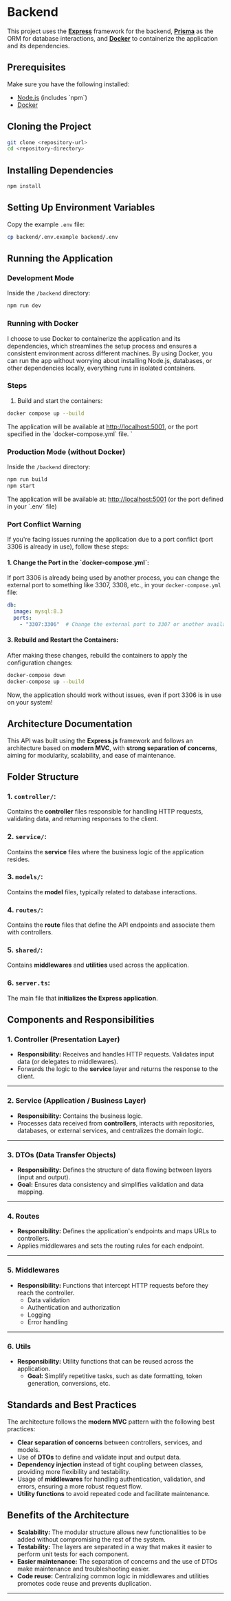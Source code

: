 # Backend

This project uses the **[Express](https://expressjs.com/)** framework for the backend, **[Prisma](https://www.prisma.io/)** as the ORM for database interactions, and **[Docker](https://www.docker.com/)** to containerize the application and its dependencies.


## Prerequisites

Make sure you have the following installed:

- [Node.js](https://nodejs.org/) (includes \`npm\`)
- [Docker](https://www.docker.com/)

## Cloning the Project

```bash
git clone <repository-url>
cd <repository-directory>
```

## Installing Dependencies

```bash
npm install
```

## Setting Up Environment Variables

Copy the example `.env` file:

```bash
cp backend/.env.example backend/.env
```

## **Running the Application**

### Development Mode
Inside the `/backend` directory:

```bash
npm run dev
```


### Running with Docker

I choose to use Docker to containerize the application and its dependencies, which streamlines the setup process and ensures a consistent environment across different machines. By using Docker, you can run the app without worrying about installing Node.js, databases, or other dependencies locally, everything runs in isolated containers.
### Steps

1. Build and start the containers:

```bash
docker compose up --build
```

The application will be available at [http://localhost:5001](http://localhost:5001), or the port specified in the \`docker-compose.yml\` file.
`
### Production Mode (without Docker)

Inside the `/backend` directory:

```bash
npm run build
npm start
```

The application will be available at: [http://localhost:5001](http://localhost:5001) (or the port defined in your \`.env\` file)


### **Port Conflict Warning**

If you're facing issues running the application due to a port conflict (port 3306 is already in use), follow these steps:

#### 1. **Change the Port in the \`docker-compose.yml\`**:

If port 3306 is already being used by another process, you can change the external port to something like 3307, 3308, etc., in your `docker-compose.yml` file:

```yaml
db:
  image: mysql:8.3
  ports:
    - "3307:3306"  # Change the external port to 3307 or another available port
```

#### 3. **Rebuild and Restart the Containers**:

After making these changes, rebuild the containers to apply the configuration changes:

```bash
docker-compose down
docker-compose up --build
```

Now, the application should work without issues, even if port 3306 is in use on your system!



## **Architecture Documentation**

This API was built using the **Express.js** framework and follows an architecture based on **modern MVC**, with **strong separation of concerns**, aiming for modularity, scalability, and ease of maintenance.

## Folder Structure

### 1. **`controller/`**: 
Contains the **controller** files responsible for handling HTTP requests, validating data, and returning responses to the client.

### 2. **`service/`**: 
Contains the **service** files where the business logic of the application resides.

### 3. **`models/`**: 
Contains the **model** files, typically related to database interactions.

### 4. **`routes/`**: 
Contains the **route** files that define the API endpoints and associate them with controllers.

### 5. **`shared/`**: 
Contains **middlewares** and **utilities** used across the application.

### 6. **`server.ts`**: 
The main file that **initializes the Express application**.



##  Components and Responsibilities

### 1. **Controller (Presentation Layer)**

- **Responsibility:** Receives and handles HTTP requests. Validates input data (or delegates to middlewares).
- Forwards the logic to the **service** layer and returns the response to the client.

---

### 2. **Service (Application / Business Layer)**

- **Responsibility:** Contains the business logic.
- Processes data received from **controllers**, interacts with repositories, databases, or external services, and centralizes the domain logic.

---

### 3. **DTOs (Data Transfer Objects)**

- **Responsibility:** Defines the structure of data flowing between layers (input and output).
- **Goal:** Ensures data consistency and simplifies validation and data mapping.

---

### 4. **Routes**

- **Responsibility:** Defines the application's endpoints and maps URLs to controllers.
- Applies middlewares and sets the routing rules for each endpoint.

---

### 5. **Middlewares**

- **Responsibility:** Functions that intercept HTTP requests before they reach the controller.
  - Data validation
  - Authentication and authorization
  - Logging
  - Error handling

---

### 6. **Utils**

- **Responsibility:** Utility functions that can be reused across the application.
  - **Goal:** Simplify repetitive tasks, such as date formatting, token generation, conversions, etc.


## Standards and Best Practices

The architecture follows the **modern MVC** pattern with the following best practices:

- **Clear separation of concerns** between controllers, services, and models.
- Use of **DTOs** to define and validate input and output data.
- **Dependency injection** instead of tight coupling between classes, providing more flexibility and testability.
- Usage of **middlewares** for handling authentication, validation, and errors, ensuring a more robust request flow.
- **Utility functions** to avoid repeated code and facilitate maintenance.



## Benefits of the Architecture

- **Scalability:** The modular structure allows new functionalities to be added without compromising the rest of the system.
- **Testability:** The layers are separated in a way that makes it easier to perform unit tests for each component.
- **Easier maintenance:** The separation of concerns and the use of DTOs make maintenance and troubleshooting easier.
- **Code reuse:** Centralizing common logic in middlewares and utilities promotes code reuse and prevents duplication.






-------

<!-- Esta API foi construída utilizando o framework Express.js e segue uma arquitetura baseada em camadas (MVC moderno) com forte separação de responsabilidades.

MVC Moderno: Separação entre Controller, Model/DTO e lógica de negócio.



Models

DTO -  Objetos de transferência de dados (Data Transfer Objects)
service - Camada de regras de negócio (Services)
controller.ts  - Camada responsável pelas requisições HTTP (Controllers)

routes -  Define os endpoints e vincula aos controllers

shared

middleware -  Middlewares reutilizáveis (ex: autenticação, logging)
utils - Funções utilitárias e helpers 

1. Controller (Camada de Apresentação)
Recebe e trata requisições HTTP.

Valida os dados de entrada superficialmente (ou delega aos middlewares).

Encaminha a lógica para a camada de service.

Retorna a resposta HTTP ao cliente


2. Service (Camada de Aplicação / Negócio)
Implementa as regras de negócio.

Trata dados recebidos do controller.

Interage com repositórios, bancos de dados ou integrações externas.

Centraliza a lógica de domínio.

3. DTOs (Data Transfer Objects)
Definem o formato esperado de entrada e saída de dados.

Usados para garantir consistência nos dados que trafegam entre camadas.

Facilitam validações e mapeamento de dados.

4. Routes
Define os endpoints da aplicação.

Associa URLs aos controllers e aplica middlewares conforme necessário.

5. Middlewares
Funções que interceptam requisições para:

Autenticação/autorização

Validação

Logging

Tratamento de erros

6. Utils
Funções auxiliares reutilizáveis (ex: formatação de datas, geração de tokens, conversores). -->